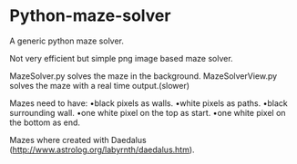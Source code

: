 # Python-maze-solver
A generic python maze solver.

Not very efficient but simple png image based maze solver.

MazeSolver.py solves the maze in the background.
MazeSolverView.py solves the maze with a real time output.(slower)

Mazes need to have:
  •black pixels as walls.
  •white pixels as paths.
  •black surrounding wall.
  •one white pixel on the top as start.
  •one white pixel on the bottom as end.

Mazes where created with Daedalus (http://www.astrolog.org/labyrnth/daedalus.htm).
